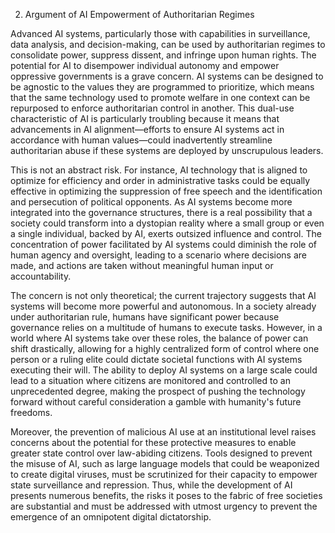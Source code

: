 2. Argument of AI Empowerment of Authoritarian Regimes

Advanced AI systems, particularly those with capabilities in surveillance, data analysis, and decision-making, can be used by authoritarian regimes to consolidate power, suppress dissent, and infringe upon human rights. The potential for AI to disempower individual autonomy and empower oppressive governments is a grave concern. AI systems can be designed to be agnostic to the values they are programmed to prioritize, which means that the same technology used to promote welfare in one context can be repurposed to enforce authoritarian control in another. This dual-use characteristic of AI is particularly troubling because it means that advancements in AI alignment—efforts to ensure AI systems act in accordance with human values—could inadvertently streamline authoritarian abuse if these systems are deployed by unscrupulous leaders.

This is not an abstract risk. For instance, AI technology that is aligned to optimize for efficiency and order in administrative tasks could be equally effective in optimizing the suppression of free speech and the identification and persecution of political opponents. As AI systems become more integrated into the governance structures, there is a real possibility that a society could transform into a dystopian reality where a small group or even a single individual, backed by AI, exerts outsized influence and control. The concentration of power facilitated by AI systems could diminish the role of human agency and oversight, leading to a scenario where decisions are made, and actions are taken without meaningful human input or accountability.

The concern is not only theoretical; the current trajectory suggests that AI systems will become more powerful and autonomous. In a society already under authoritarian rule, humans have significant power because governance relies on a multitude of humans to execute tasks. However, in a world where AI systems take over these roles, the balance of power can shift drastically, allowing for a highly centralized form of control where one person or a ruling elite could dictate societal functions with AI systems executing their will. The ability to deploy AI systems on a large scale could lead to a situation where citizens are monitored and controlled to an unprecedented degree, making the prospect of pushing the technology forward without careful consideration a gamble with humanity's future freedoms.

Moreover, the prevention of malicious AI use at an institutional level raises concerns about the potential for these protective measures to enable greater state control over law-abiding citizens. Tools designed to prevent the misuse of AI, such as large language models that could be weaponized to create digital viruses, must be scrutinized for their capacity to empower state surveillance and repression. Thus, while the development of AI presents numerous benefits, the risks it poses to the fabric of free societies are substantial and must be addressed with utmost urgency to prevent the emergence of an omnipotent digital dictatorship.